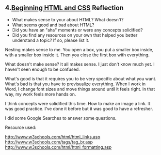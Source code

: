 ## 4.[Beginning HTML and CSS](4_beginning_HTML_CSS/readme.mc) Reflection

* What makes sense to your about HTML? What doesn't? 
* What seems good and bad about HTML?
* Did you have an "aha" moments or were any concepts solidified?
* Did you find any resources on your own that helped you better understand a topic? If so, please list it.

Nesting makes sense to me.  You open a box, you put a smaller box inside, with a smaller box inside it.  Then you close the first box with everything.  

What doesn't make sense?  It all makes sense.  I just don't know much yet.  I haven't seen enough to be confused.

What's good is that it requires you to be very specific about what you want.  What's bad is that you have to previsualize everything.  When I work in Word, I change font sizes and move things around until it feels right.  In that way, my work feels more hands on.

I think concepts were solidified this time.  How to make an image a link.  It was good practice.  I've done it before but it was good to have a refresher.

I did some Google Searches to answer some questions.

Resource used:

http://www.w3schools.com/html/html_links.asp
http://www.w3schools.com/tags/tag_br.asp
http://www.w3schools.com/html/html_formatting.asp

